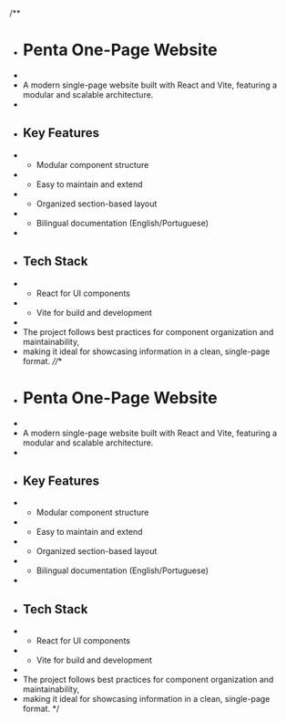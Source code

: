 /**
 * # Penta One-Page Website
 * 
 * A modern single-page website built with React and Vite, featuring a modular and scalable architecture.
 * 
 * ## Key Features
 * - Modular component structure
 * - Easy to maintain and extend
 * - Organized section-based layout
 * - Bilingual documentation (English/Portuguese)
 * 
 * ## Tech Stack
 * - React for UI components
 * - Vite for build and development
 * 
 * The project follows best practices for component organization and maintainability,
 * making it ideal for showcasing information in a clean, single-page format.
 *//**
 * # Penta One-Page Website
 * 
 * A modern single-page website built with React and Vite, featuring a modular and scalable architecture.
 * 
 * ## Key Features
 * - Modular component structure
 * - Easy to maintain and extend
 * - Organized section-based layout
 * - Bilingual documentation (English/Portuguese)
 * 
 * ## Tech Stack
 * - React for UI components
 * - Vite for build and development
 * 
 * The project follows best practices for component organization and maintainability,
 * making it ideal for showcasing information in a clean, single-page format.
 */
